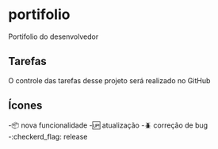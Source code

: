 # portifolio

Portifolio do desenvolvedor

## Tarefas
O controle das tarefas desse projeto será realizado no GitHub

## Ícones
-:package: nova funcionalidade
-:up: atualização
-:beetle: correção de bug
-:checkerd_flag: release